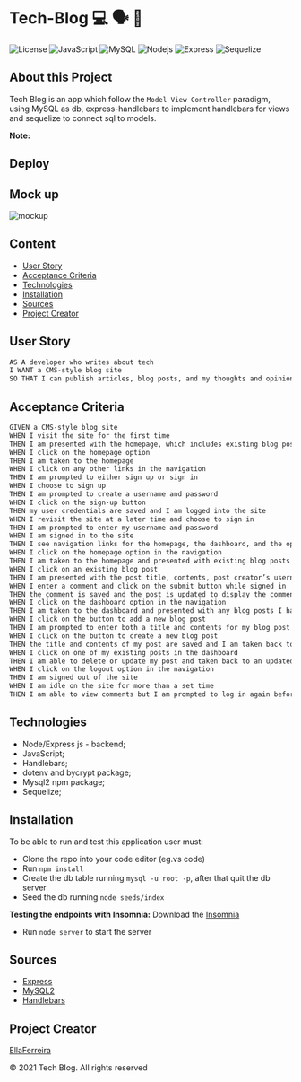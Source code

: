 # Tech-Blog 💻 🗣 🧡

![License](https://img.shields.io/github/license/EllaFerreira/Tech-Blog)
![JavaScript](https://img.shields.io/badge/AppWith-JavaScript-magenta.svg)
![MySQL](https://img.shields.io/badge/AppWith-MySQL-blue.svg)
![Nodejs](https://img.shields.io/badge/AppWith-NodeJS-green.svg)
![Express](https://img.shields.io/badge/AppWith-ExpressJS-orange.svg)
![Sequelize](https://img.shields.io/badge/Package-Sequelize-yellow.svg)

## About this Project

Tech Blog is an app which follow the `Model View Controller` paradigm, using MySQL as db, express-handlebars to implement handlebars for views and sequelize to connect sql to models.

**Note:**

## Deploy

## Mock up

![mockup]()

## Content

- [User Story](#user-story)
- [Acceptance Criteria](#acceptance-criteria)
- [Technologies](#technologies)
- [Installation](#installation)
- [Sources](#sources)
- [Project Creator](#project-creator)

## User Story

```md
AS A developer who writes about tech
I WANT a CMS-style blog site
SO THAT I can publish articles, blog posts, and my thoughts and opinions

```

## Acceptance Criteria

```md
GIVEN a CMS-style blog site
WHEN I visit the site for the first time
THEN I am presented with the homepage, which includes existing blog posts if any have been posted; navigation links for the homepage and the dashboard; and the option to log in
WHEN I click on the homepage option
THEN I am taken to the homepage
WHEN I click on any other links in the navigation
THEN I am prompted to either sign up or sign in
WHEN I choose to sign up
THEN I am prompted to create a username and password
WHEN I click on the sign-up button
THEN my user credentials are saved and I am logged into the site
WHEN I revisit the site at a later time and choose to sign in
THEN I am prompted to enter my username and password
WHEN I am signed in to the site
THEN I see navigation links for the homepage, the dashboard, and the option to log out
WHEN I click on the homepage option in the navigation
THEN I am taken to the homepage and presented with existing blog posts that include the post title and the date created
WHEN I click on an existing blog post
THEN I am presented with the post title, contents, post creator’s username, and date created for that post and have the option to leave a comment
WHEN I enter a comment and click on the submit button while signed in
THEN the comment is saved and the post is updated to display the comment, the comment creator’s username, and the date created
WHEN I click on the dashboard option in the navigation
THEN I am taken to the dashboard and presented with any blog posts I have already created and the option to add a new blog post
WHEN I click on the button to add a new blog post
THEN I am prompted to enter both a title and contents for my blog post
WHEN I click on the button to create a new blog post
THEN the title and contents of my post are saved and I am taken back to an updated dashboard with my new blog post
WHEN I click on one of my existing posts in the dashboard
THEN I am able to delete or update my post and taken back to an updated dashboard
WHEN I click on the logout option in the navigation
THEN I am signed out of the site
WHEN I am idle on the site for more than a set time
THEN I am able to view comments but I am prompted to log in again before I can add, update, or delete comments

```

## Technologies

- Node/Express js - backend;
- JavaScript;
- Handlebars;
- dotenv and bycrypt package;
- Mysql2 npm package;
- Sequelize;

## Installation
To be able to run and test this application user must:
- Clone the repo into your code editor (eg.vs code)
- Run `npm install`
- Create the db table running `mysql -u root -p`, after that quit the db server
- Seed the db running `node seeds/index`

**Testing the endpoints with Insomnia:**
Download the [Insomnia](https://insomnia.rest/)

- Run `node server` to start the server

## Sources

- [Express](https://expressjs.com/en/starter/hello-world.html)
- [MySQL2](https://www.npmjs.com/package/mysql2)
- [Handlebars](https://www.npmjs.com/package/express-handlebars)

## Project Creator

[EllaFerreira](https://github.com/EllaFerreira)

© 2021 Tech Blog. All rights reserved